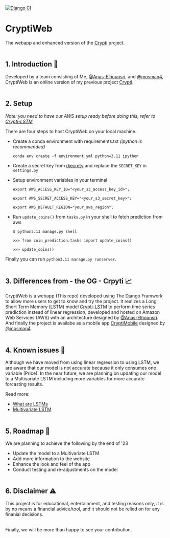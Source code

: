 [![Django CI](https://github.com/1337Farhan/CryptiWeb/actions/workflows/django.yml/badge.svg)](https://github.com/1337Farhan/CryptiWeb/actions/workflows/django.yml)

# CryptiWeb
The webapp and enhanced version of the [Crypti](https://github.com/1337Farhan/Crypti) project.
<br/><br/>

## 1. Introduction 👋
Developed by a team consisting of Me, [@Anas-Elhounsri](https://github.com/Anas-Elhounsri/), and [@mosman4](https://github.com/mosman4/), CryptiWeb is an online version of my previous project [Crypti](https://github.com/1337Farhan/Crypti).
<br/><br/>

## 2. Setup
*Note: you need to have our AWS setup ready before doing this, refer to [Crypti-LSTM](https://github.com/Anas-Elhounsri/Crypti-LSTM)*

There are four steps to host CryptiWeb on your local machine.
- Create a conda environment with requirements.txt *(ipython is recommended)*
  
    `conda env create -f environment.yml python=3.11 ipython`

- Create a secret key from [djecrety](https://djecrety.ir/) and replace the `SECRET_KEY` in `settings.py`

- Setup environment variables in your terminal
      
    `export AWS_ACCESS_KEY_ID="<your_s3_access_key_id>";`

    `export AWS_SECRET_ACCESS_KEY="<your_s3_secret_key>";`

    `export AWS_DEFAULT_REGION="your_aws_region";`

- Run `update_coins()` from `tasks.py` in your shell to fetch prediction from aws
    
    `$ python3.11 manage.py shell`
    
    `>>> from coin_prediction.tasks import update_coins()`

    `>>> update_coins()`

Finally you can run `python3.11 manage.py runserver`.
<br/><br/>

## 3. Differences from - the OG - Crpyti 📈
CryptiWeb is a webapp (This repo) developed using The Django Framwork to allow more users to get to know and try the project. It realizes a Long Short Term Memory (LSTM) model [Crypti-LSTM](https://github.com/Anas-Elhounsri/Crypti-LSTM) to perform time series prediction instead of linear regression, developed and hosted on Amazon Web Services (AWS) with an architecture designed by [@Anas-Elhounsri](https://github.com/Anas-Elhounsri/). And finally the project is availabe as a mobile app [CryptiMobile](https://github.com/mosman4/cryptimobile) designed by [@mosman4](https://github.com/mosman4/).
<br/><br/>

## 4. Known issues 🐛
Although we have moved from using linear regression to using LSTM, we are aware that our model is not accurate because it only consumes one variable (Price). In the near future, we are planning on updating our model to a Multivariate LSTM including more variables for more accurate forcasting results.

Read more: 
- [What are LSTMs](https://machinelearningmastery.com/gentle-introduction-long-short-term-memory-networks-experts/)
- [Multivariate LSTM](https://www.researchgate.net/figure/The-framework-of-the-multivariate-long-short-term-memory-M-LSTM-model-for-CBM-daily_fig2_347587318)
<br/><br/>

## 5. Roadmap 🚀
We are planning to achieve the following by the end of '23
- Update the model to a Multivariate LSTM
- Add more information to the website
- Enhance the look and feel of the app
- Conduct testing and re-adjustments on the model
<br></br>

## 6. Disclaimer ⚠
This project is for educational, entertainment, and testing reasons only, it is by no means a financial advice/tool, and it should not be relied on for any finanial decisions.
<br/><br/>

Finally, we will be more than happy to see your contribution.
